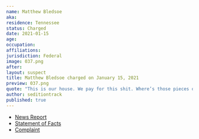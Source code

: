 ```yaml
---
name: Matthew Bledsoe
aka:
residence: Tennessee
status: Charged
date: 2021-01-15
age:
occupation:
affiliations:
jurisdiction: Federal
image: 037.png
after:
layout: suspect
title: Matthew Bledsoe charged on January 15, 2021
preview: 037.png
quote: "This is our house. We pay for this shit. Where’s those pieces of shit at?"
author: seditiontrack
published: true
---
```


- [News Report](https://www.wkrn.com/news/local-news/2nd-tennessee-resident-arrested-for-alleged-involvement-in-capitol-riots/)
- [Statement of Facts](https://www.justice.gov/opa/page/file/1355126/download)
- [Complaint](https://www.justice.gov/opa/page/file/1355121/download)